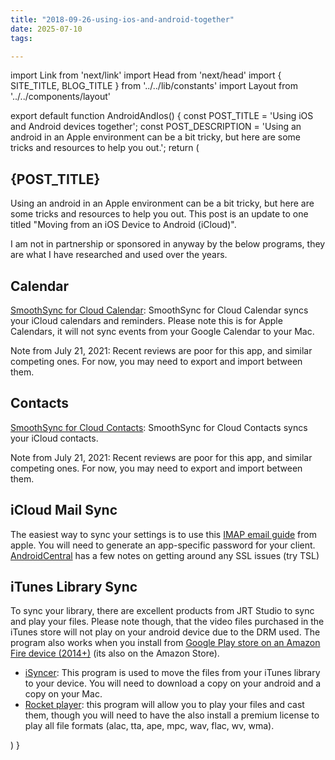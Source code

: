 ```yaml
---
title: "2018-09-26-using-ios-and-android-together"
date: 2025-07-10
tags:

---
```


import Link from 'next/link'
import Head from 'next/head'
import { SITE_TITLE, BLOG_TITLE } from '../../lib/constants'
import Layout from '../../components/layout'

export default function AndroidAndIos() {
    const POST_TITLE = 'Using iOS and Android devices together';
    const POST_DESCRIPTION = 'Using an android in an Apple environment can be a bit tricky, but here are some tricks and resources to help you out.';
    return (
        <Layout>
            <Head>
                <title>{POST_TITLE} - {SITE_TITLE}</title>
                <meta name="description" content={POST_DESCRIPTION} />
            </Head>
            <section aria-labelledby="main-content">
                <h1 id="main-content">{POST_TITLE}</h1>
                <p>Using an android in an Apple environment can be a bit tricky, but here are some tricks and resources to help you out. This post is an update to one titled &quot;Moving from an iOS Device to Android (iCloud)&quot;.</p>
                <p>I am not in partnership or sponsored in anyway by the below programs, they are what I have researched and used over the years.</p>
                <h2>Calendar</h2>
                <p><a className="underline focus:ring-2" href="https://play.google.com/store/apps/details?id=org.dmfs.caldav.icloud" rel="nofollow noreferrer">SmoothSync for Cloud Calendar</a>: SmoothSync for Cloud Calendar syncs your iCloud calendars and reminders. Please note this is for Apple Calendars, it will not sync events from your Google Calendar to your Mac.</p>
                <p>Note from July 21, 2021: Recent reviews are poor for this app, and similar competing ones. For now, you may need to export and import between them.</p>
                <h2>Contacts</h2>
                <p><a className="underline focus:ring-2" href="https://play.google.com/store/apps/details?id=org.dmfs.carddav.icloud" rel="nofollow noreferrer">SmoothSync for Cloud Contacts</a>: SmoothSync for Cloud Contacts syncs your iCloud contacts.</p>
                <p>Note from July 21, 2021: Recent reviews are poor for this app, and similar competing ones. For now, you may need to export and import between them.</p>
                <h2>iCloud Mail Sync</h2>
                <p>The easiest way to sync  your settings is to use this <a className="underline focus:ring-2" href="https://support.apple.com/en-us/HT202304" title="Imap settings for iCloud" rel="nofollow noreferrer">IMAP email guide</a> from apple. You will need to generate an app-specific password for your client. <a className="underline focus:ring-2" href="https://www.androidcentral.com/how-set-your-icloud-email-account-android" rel="nofollow noreferrer">AndroidCentral</a> has a few notes on getting around any SSL issues (try TSL)</p>
                <h2>iTunes Library Sync</h2>
                <p>To sync your library, there are excellent products from JRT Studio to sync and play your files. Please note though, that the video files purchased in the iTunes store will not play on your android device due to the DRM used. The program also works when you install from <a className="underline focus:ring-2" href="https://www.howtogeek.com/232726/how-to-install-the-google-play-store-on-your-amazon-fire-tablet/" rel="nofollow noreferrer">Google Play store on an Amazon Fire device (2014+)</a> (its also on the Amazon Store).</p>
                <ul className="list-disc list-inside m-2">
                    <li><a className="underline focus:ring-2" href="https://www.jrtstudio.com/iSyncr-iTunes-for-Android" rel="nofollow noreferrer">iSyncer</a>: This program is used to move the files from your iTunes library to your device. You will need to download a copy on your android and a copy on your Mac.</li>
                    <li><a className="underline focus:ring-2" href="https://www.jrtstudio.com/RocketPlayer/Free-vs-premium-and-cloud" rel="nofollow noreferrer">Rocket player</a>: this program will allow you to play your files and cast them, though you will need to have the also install a premium license to play all file formats (alac, tta, ape, mpc, wav, flac, wv, wma).</li>
                </ul>
            </section>
        </Layout>
    )
}
